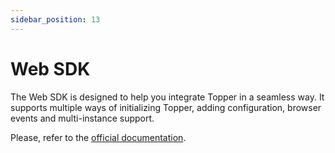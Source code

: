```yaml
---
sidebar_position: 13
---
```


# Web SDK

The Web SDK is designed to help you integrate Topper in a seamless way. It supports multiple ways of initializing Topper, adding configuration, browser events and multi-instance support.

Please, refer to the [official documentation](https://github.com/uphold/topper-web-sdk).
